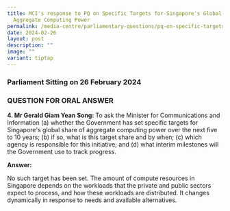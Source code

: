 ```yaml
---
title: MCI's response to PQ on Specific Targets for Singapore's Global Share of
  Aggregate Computing Power
permalink: /media-centre/parliamentary-questions/pq-on-specific-targets-for-aggregate-computing-power/
date: 2024-02-26
layout: post
description: ""
image: ""
variant: tiptap
---
```

<h3>Parliament Sitting on 26 February 2024</h3>
<h3>QUESTION FOR ORAL ANSWER</h3>
<p><strong>4. Mr Gerald Giam Yean Song: </strong>To ask the Minister for
Communications and Information (a) whether the Government has set specific
targets for Singapore's global share of aggregate computing power over
the next five to 10 years; (b) if so, what is this target share and by
when; (c) which agency is responsible for this initiative; and (d) what
interim milestones will the Government use to track progress.</p>
<p><strong>Answer:</strong>
</p>
<p>No such target has been set. The amount of compute resources in Singapore
depends on the workloads that the private and public sectors expect to
process, and how these workloads are distributed. It changes dynamically
in response to needs and available alternatives.</p>